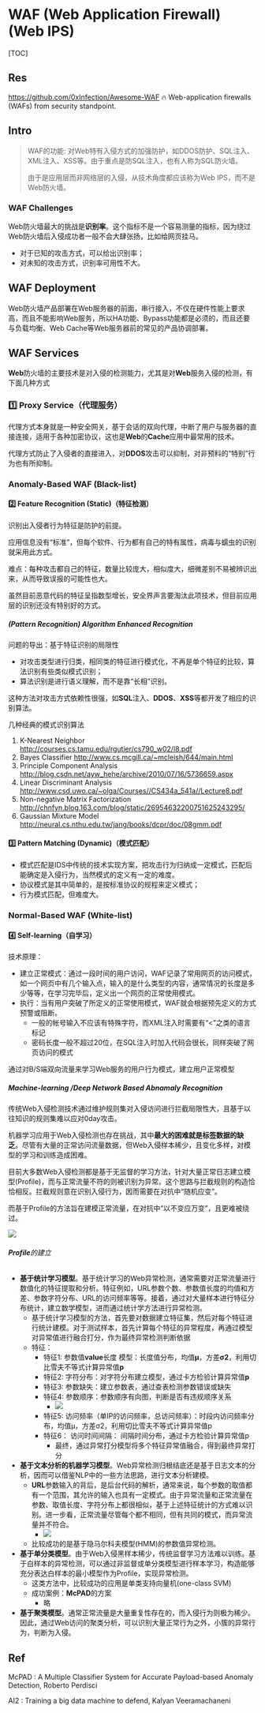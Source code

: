 # WAF (Web Application Firewall) (Web IPS)

[TOC]



## Res
https://github.com/0xInfection/Awesome-WAF
🔥 Web-application firewalls (WAFs) from security standpoint.



## Intro
> WAF的功能: 对Web特有入侵方式的加强防护，如DDOS防护、SQL注入、XML注入、XSS等。由于重点是防SQL注入，也有人称为SQL防火墙。
> 
> 由于是应用层而非网络层的入侵，从技术角度都应该称为Web IPS，而不是Web防火墙。

### WAF Challenges
Web防火墙最大的挑战是**识别率**。这个指标不是一个容易测量的指标，因为绕过Web防火墙后入侵成功者一般不会大肆张扬，比如给网页挂马。
- 对于已知的攻击方式，可以给出识别率；
- 对未知的攻击方式，识别率可用性不大。



## WAF Deployment
Web防火墙产品部署在Web服务器的前面，串行接入，不仅在硬件性能上要求高，而且不能影响Web服务，所以HA功能、Bypass功能都是必须的，而且还要与负载均衡、Web Cache等Web服务器前的常见的产品协调部署。



## WAF Services
**Web**防火墙的主要技术是对入侵的检测能力，尤其是对**Web**服务入侵的检测，有下面几种方式


### 1️⃣ Proxy Service（代理服务）
代理方式本身就是一种安全网关，基于会话的双向代理，中断了用户与服务器的直接连接，适用于各种加密协议，这也是**Web**的**Cache**应用中最常用的技术。

代理方式防止了入侵者的直接进入，对**DDOS**攻击可以抑制，对非预料的“特别”行为也有所抑制。


### Anomaly-Based WAF (Black-list)
#### 2️⃣ Feature Recognition (Static)（特征检测）
识别出入侵者行为特征是防护的前提。

应用信息没有“标准”，但每个软件、行为都有自己的特有属性，病毒与蠕虫的识别就采用此方式。

难点：每种攻击都自己的特征，数量比较庞大，相似度大，细微差别不易被辨识出来，从而导致误报的可能性也大。

虽然目前恶意代码的特征呈指数型增长，安全界声言要淘汰此项技术，但目前应用层的识别还没有特别好的方式。
##### (Pattern Recognition) Algorithm Enhanced Recognition
问题的导出：基于特征识别的局限性
- 对攻击类型进行归类，相同类的特征进行模式化，不再是单个特征的比较，算法识别有些类似模式识别；
- 算法识别是进行语义理解，而不是靠“长相”识别。

这种方法对攻击方式依赖性很强，如**SQL**注入、**DDOS**、**XSS**等都开发了相应的识别算法。

几种经典的模式识别算法
1. K-Nearest Neighbor http://courses.cs.tamu.edu/rgutier/cs790_w02/l8.pdf
2. Bayes Classifier http://www.cs.mcgill.ca/~mcleish/644/main.html
3. Principle Component Analysis http://blog.csdn.net/ayw_hehe/archive/2010/07/16/5736659.aspx
4. Linear Discriminant Analysis http://www.csd.uwo.ca/~olga/Courses//CS434a_541a//Lecture8.pdf
5. Non-negative Matrix Factorization http://chnfyn.blog.163.com/blog/static/26954632200751625243295/
6. Gaussian Mixture Model http://neural.cs.nthu.edu.tw/jang/books/dcpr/doc/08gmm.pdf

#### 3️⃣ Pattern Matching (Dynamic)（模式匹配）
- 模式匹配是IDS中传统的技术实现方案，把攻击行为归纳成一定模式，匹配后能确定是入侵行为，当然模式的定义有一定的难度。
- 协议模式是其中简单的，是按标准协议的规程来定义模式；
- 行为模式匹配，但难度大。


### Normal-Based WAF (White-list)
#### 4️⃣ Self-learning（自学习）
技术原理：
- 建立正常模式：通过一段时间的用户访问，WAF记录了常用网页的访问模式，如一个网页中有几个输入点，输入的是什么类型的内容，通常情况的长度是多少等等，在学习完毕后，定义出一个网页的正常使用模式。
- 执行：当有用户突破了所定义的正常使用模式，WAF就会根据预先定义的方式预警或阻断。
	- 一般的帐号输入不应该有特殊字符，而XML注入时需要有“<”之类的语言标记
	- 密码长度一般不超过20位，在SQL注入时加入代码会很长，同样突破了网页访问的模式

通过对B/S端双向流量来学习Web服务的用户行为模式，建立用户正常模型
##### Machine-learning /Deep Network Based Abnamaly Recognition
传统Web入侵检测技术通过维护规则集对入侵访问进行拦截局限性大，且基于以往知识的规则集难以应对0day攻击。

机器学习应用于Web入侵检测也存在挑战，其中**最大的困难就是标签数据的缺乏**。尽管有大量的正常访问流量数据，但Web入侵样本稀少，且变化多样，对模型的学习和训练造成困难。

目前大多数Web入侵检测都是基于无监督的学习方法，针对大量正常日志建立模型(Profile)，而与正常流量不符的则被识别为异常。这个思路与拦截规则的构造恰恰相反。拦截规则意在识别入侵行为，因而需要在对抗中“随机应变”。

而基于Profile的方法旨在建模正常流量，在对抗中“以不变应万变”，且更难被绕过。

![](../../../../../../../../Assets/Pics/Screenshot%202023-12-16%20at%2011.37.31AM.png)

###### **Profile**的建立
- **基于统计学习模型**。基于统计学习的Web异常检测，通常需要对正常流量进行数值化的特征提取和分析。特征例如，URL参数个数、参数值长度的均值和方差、参数字符分布、URL的访问频率等等。接着，通过对大量样本进行特征分布统计，建立数学模型，进而通过统计学方法进行异常检测。
	- 基于统计学习模型的方法，首先要对数据建立特征集，然后对每个特征进行统计建模。对于测试样本，首先计算每个特征的异常程度，再通过模型对异常值进行融合打分，作为最终异常检测判断依据
	- 特征：
		- 特征1: 参数值**value**长度 模型：长度值分布，均值**μ**，方差**σ2**，利用切比雪夫不等式计算异常值**p**
		- 特征2: 字符分布：对字符分布建立模型，通过卡方检验计算异常值**p**
		- 特征3: 参数缺失：建立参数表，通过查表检测参数错误或缺失
		- 特征4: 参数顺序：参数顺序有向图，判断是否有违规顺序关系
			- ![](../../../../../../../../Assets/Pics/Screenshot%202023-11-24%20at%209.25.58AM.png)
		- 特征5: 访问频率（单IP的访问频率，总访问频率）：时段内访问频率分布，均值μ，方差σ2，利用切比雪夫不等式计算异常值p
		- 特征6： 访问时间间隔： 间隔时间分布，通过卡方检验计算异常值p
			- 最终，通过异常打分模型将多个特征异常值融合，得到最终异常打分
- **基于文本分析的机器学习模型**。Web异常检测归根结底还是基于日志文本的分析，因而可以借鉴NLP中的一些方法思路，进行文本分析建模。
	- **URL**参数输入的背后，是后台代码的解析，通常来说，每个参数的取值都有一个范围，其允许的输入也具有一定模式。由于异常流量和正常流量在参数、取值长度、字符分布上都很相似，基于上述特征统计的方式难以识别。进一步看，正常流量尽管每个都不相同，但有共同的模式，而异常流量并不符合。
		- ![](../../../../../../../../Assets/Pics/Screenshot%202023-12-16%20at%2011.43.04AM.png)
	- 比较成功的是基于隐马尔科夫模型(HMM)的参数值异常检测。
- **基于单分类模型**。由于Web入侵黑样本稀少，传统监督学习方法难以训练。基于白样本的异常检测，可以通过非监督或单分类模型进行样本学习，构造能够充分表达白样本的最小模型作为Profile，实现异常检测。
	- 这类方法中，比较成功的应用是单类支持向量机(one-class SVM)
	- 成功案例：**McPAD**的方案
		- 略
- **基于聚类模型**。通常正常流量是大量重复性存在的，而入侵行为则极为稀少。因此，通过Web访问的聚类分析，可以识别大量正常行为之外，小簇的异常行为，判断为入侵。

## Ref
[CS259D: Data Mining for CyberSecurity]:  http://web.stanford.edu/class/cs259d/
[楚安，数据科学在Web威胁感知中的应用]:  http://www.jianshu.com/p/942d1beb7fdd

McPAD : A Multiple Classifier System for Accurate
Payload-based Anomaly Detection, Roberto Perdisci

AI2 : Training a big data machine to defend, Kalyan
Veeramachaneni
